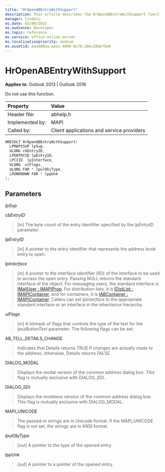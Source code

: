 ```yaml
---
title: "HrOpenABEntryWithSupport" 
description: This article describes the HrOpenABEntryWithSupport function and provides syntax and parameters. Do not use this function.
manager: lindalu
ms.date: 03/09/2015
ms.audience: Developer
ms.topic: reference
ms.service: office-online-server
ms.localizationpriority: medium
ms.assetid: eaa988ea-aee1-4066-8c78-2b6c28def5e0
---
```


# HrOpenABEntryWithSupport

**Applies to**: Outlook 2013 | Outlook 2016
  
Do not use this function.
  
|Property |Value |
|:-----|:-----|
|Header file:  <br/> |abhelp.h  <br/> |
|Implemented by:  <br/> |MAPI  <br/> |
|Called by:  <br/> |Client applications and service providers  <br/> |

```cpp
HRESULT HrOpenABEntryWithSupport(
  LPMAPISUP lpSup,
  ULONG cbEntryID,
  LPENTRYID lpEntryID,
  LPCIID  lpInterface,
  ULONG  ulFlags,
  ULONG FAR * lpulObjType,
  LPUNKNOWN FAR * lppUnk
);
```

## Parameters

 _lpSup_
  
>

 _cbEntryID_
  
> [in] The byte count of the entry identifier specified by the _lpEntryID_ parameter.

 _lpEntryID_
  
> [in] A pointer to the entry identifier that represents the address book entry to open.

 _lpInterface_
  
> [in] A pointer to the interface identifier (IID) of the interface to be used to access the open entry. Passing NULL returns the standard interface of the object. For messaging users, the standard interface is [IMailUser : IMAPIProp](imailuserimapiprop.md). For distribution lists, it is [IDistList : IMAPIContainer](idistlistimapicontainer.md), and for containers, it is [IABContainer : IMAPIContainer](iabcontainerimapicontainer.md). Callers can set _lpInterface_ to the appropriate standard interface or an interface in the inheritance hierarchy.

 _ulFlags_
  
> [in] A bitmask of flags that controls the type of the text for the _lpszButtonText_ parameter. The following flags can be set:

AB_TELL_DETAILS_CHANGE
  
> Indicates that Details returns TRUE if changes are actually made to the address; otherwise, Details returns FALSE.

DIALOG_MODAL
  
> Displays the modal version of the common address dialog box. This flag is mutually exclusive with DIALOG_SDI.

DIALOG_SDI
  
> Displays the modeless version of the common address dialog box. This flag is mutually exclusive with DIALOG_MODAL.

MAPI_UNICODE
  
> The passed-in strings are in Unicode format. If the MAPI_UNICODE flag is not set, the strings are in ANSI format.

 _lpulObjType_
  
> [out] A pointer to the type of the opened entry.

 _lppUnk_
  
> [out] A pointer to a pointer of the opened entry.
